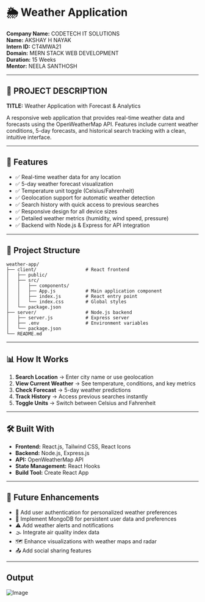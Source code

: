 # 🌦️ Weather Application 

**Company Name:** CODETECH IT SOLUTIONS  
**Name:** AKSHAY H NAYAK  
**Intern ID:** CT4MWA21  
**Domain:** MERN STACK WEB DEVELOPMENT  
**Duration:** 15 Weeks  
**Mentor:** NEELA SANTHOSH  

---

## 📘 PROJECT DESCRIPTION
**TITLE:** Weather Application with Forecast & Analytics  

A responsive web application that provides real-time weather data and forecasts using the OpenWeatherMap API. Features include current weather conditions, 5-day forecasts, and historical search tracking with a clean, intuitive interface.

---

## 🚀 Features

- ✅ Real-time weather data for any location  
- ✅ 5-day weather forecast visualization  
- ✅ Temperature unit toggle (Celsius/Fahrenheit)  
- ✅ Geolocation support for automatic weather detection  
- ✅ Search history with quick access to previous searches  
- ✅ Responsive design for all device sizes  
- ✅ Detailed weather metrics (humidity, wind speed, pressure)  
- ✅ Backend with Node.js & Express for API integration  

---

## 📂 Project Structure

```
weather-app/
├── client/                  # React frontend
│   ├── public/
│   ├── src/
│   │   ├── components/
│   │   ├── App.js           # Main application component
│   │   ├── index.js         # React entry point
│   │   └── index.css        # Global styles
│   └── package.json
├── server/                  # Node.js backend
│   ├── server.js            # Express server
│   ├── .env                 # Environment variables
│   └── package.json
└── README.md
```

---

## 📊 How It Works

1. **Search Location** → Enter city name or use geolocation  
2. **View Current Weather** → See temperature, conditions, and key metrics  
3. **Check Forecast** → 5-day weather predictions  
4. **Track History** → Access previous searches instantly  
5. **Toggle Units** → Switch between Celsius and Fahrenheit  

---

## 🛠 Built With

- **Frontend:** React.js, Tailwind CSS, React Icons  
- **Backend:** Node.js, Express.js  
- **API:** OpenWeatherMap API  
- **State Management:** React Hooks  
- **Build Tool:** Create React App  

---

## 🎯 Future Enhancements

- 🔐 Add user authentication for personalized weather preferences  
- 💾 Implement MongoDB for persistent user data and preferences  
- ⚠️ Add weather alerts and notifications  
- 🌫️ Integrate air quality index data  
- 🗺️ Enhance visualizations with weather maps and radar  
- 📤 Add social sharing features  

---


## Output

![Image](https://github.com/user-attachments/assets/5b79d215-f57d-4f6e-bb87-a7e2f3870ea8)
